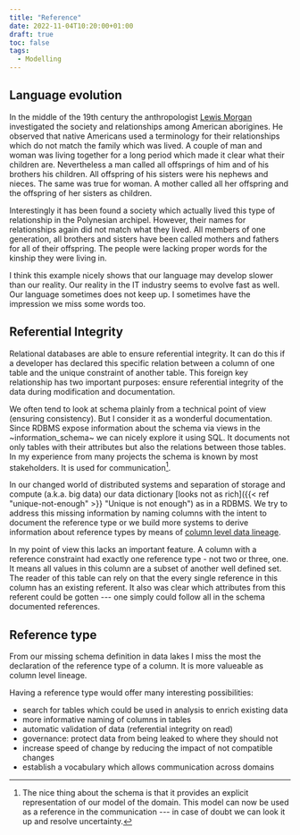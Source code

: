 ```yaml
---
title: "Reference"
date: 2022-11-04T10:20:00+01:00
draft: true
toc: false
tags:
  - Modelling
---
```


## Language evolution

In the middle of the 19th century the anthropologist [Lewis Morgan][morgan]
investigated the society and relationships among American aborigines.  He
observed that native Americans used a terminology for their relationships which
do not match the family which was lived.  A couple of man and woman was living
together for a long period which made it clear what their children are.
Nevertheless a man called all offsprings of him and of his brothers his
children.  All offspring of his sisters were his nephews and nieces.  The same
was true for woman.  A mother called all her offspring and the offspring of her
sisters as children.

Interestingly it has been found a society which actually lived this type of
relationship in the Polynesian archipel.  However, their names for relationships
again did not match what they lived.  All members of one generation, all
brothers and sisters have been called mothers and fathers for all of their
offspring.  The people were lacking proper words for the kinship
they were living in.

I think this example nicely shows that our language may develop slower than our
reality.  Our reality in the IT industry seems to evolve fast as well.  Our
language sometimes does not keep up.  I sometimes have the impression we miss
some words too.

## Referential Integrity

Relational databases are able to ensure referential integrity.  It can do this
if a developer has declared this specific relation between a column of one table
and the unique constraint of another table.  This foreign key relationship has
two important purposes: ensure referential integrity of the data during
modification and documentation.

We often tend to look at schema plainly from a technical point of view (ensuring
consistency).  But I consider it as a wonderful documentation.  Since RDBMS
expose information about the schema via views in the ~information_schema~ we can
nicely explore it using SQL.  It documents not only tables with their attributes
but also the relations between those tables.  In my experience from many
projects the schema is known by most stakeholders.  It is used for
communication[^1].

In our changed world of distributed systems and separation of storage and
compute (a.k.a. big data) our data dictionary [looks not as rich]({{< ref
"unique-not-enough" >}} "Unique is not enough") as in a RDBMS.  We try to
address this missing information by naming columns with the intent to document
the reference type or we build more systems to derive information about
reference types by means of [column level data lineage][lineage].

In my point of view this lacks an important feature.  A column with a reference
constraint had exactly one reference type - not two or three, one.  It means all
values in this column are a subset of another well defined set.  The reader of
this table can rely on that the every single reference in this column has an
existing referent.  It also was clear which attributes from this referent could
be gotten --- one simply could follow all in the schema documented references.

## Reference type

From our missing schema definition in data lakes I miss the most the declaration
of the reference type of a column.  It is more valueable as column level
lineage.

Having a reference type would offer many interesting possibilities:

- search for tables which could be used in analysis to enrich existing data
- more informative naming of columns in tables
- automatic validation of data (referential integrity on read)
- governance:  protect data from being leaked to where they should not
- increase speed of change by reducing the impact of not compatible changes
- establish a vocabulary which allows communication across domains

[^1]: The nice thing about the schema is that it provides an explicit representation
of our model of the domain.  This model can now be used as a reference in the
communication --- in case of doubt we can look it up and resolve uncertainty.


[morgan]: https://en.wikipedia.org/wiki/Lewis_H._Morgan
[lineage]: https://www.castordoc.com/blog/what-is-data-lineage
